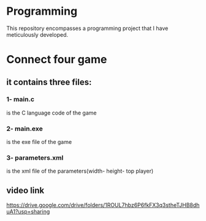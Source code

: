 # Programming
This repository encompasses a programming project that I have meticulously developed.

# Connect four game
## it contains three files:
### 1- main.c
is the C language code of the game
### 2- main.exe
is the exe file of the game
### 3- parameters.xml
is the xml file of the parameters(width- height- top player)

## video link
<u>https://drive.google.com/drive/folders/1ROUL7hbz6P6fkFX3q3stheTJHB8dhuA1?usp=sharing<u>
